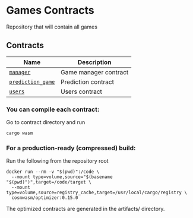 # Games Contracts

Repository that will contain all games

## Contracts

| Name                                   | Description             |
| -------------------------------------- | ----------------------- |
| [`manager`](contracts/manager)   | Game manager contract |
| [`prediction_game`](contracts/prediction-game)   | Prediction contract |
| [`users`](contracts/users)   | Users contract |

### You can compile each contract:

Go to contract directory and run

```
cargo wasm
```

### For a production-ready (compressed) build:

Run the following from the repository root

```
docker run --rm -v "$(pwd)":/code \
  --mount type=volume,source="$(basename "$(pwd)")",target=/code/target \
  --mount type=volume,source=registry_cache,target=/usr/local/cargo/registry \
  cosmwasm/optimizer:0.15.0
```

The optimized contracts are generated in the artifacts/ directory.
